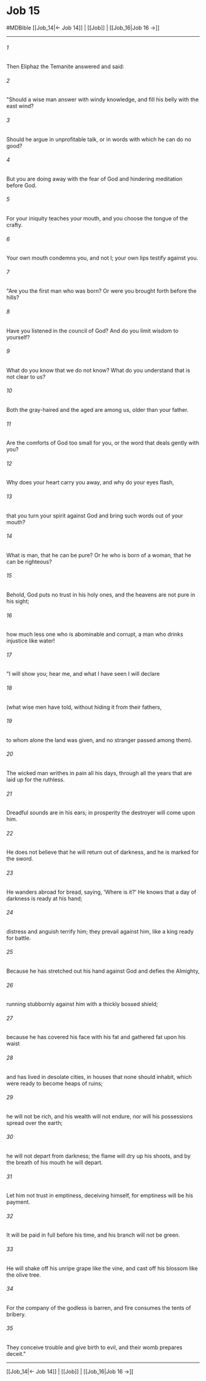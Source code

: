 # Job 15
#MDBible
[[Job_14|← Job 14]] | [[Job]] | [[Job_16|Job 16 →]]

***

###### 1 

Then Eliphaz the Temanite answered and said: 

###### 2 

"Should a wise man answer with windy knowledge, and fill his belly with the east wind? 

###### 3 

Should he argue in unprofitable talk, or in words with which he can do no good? 

###### 4 

But you are doing away with the fear of God and hindering meditation before God. 

###### 5 

For your iniquity teaches your mouth, and you choose the tongue of the crafty. 

###### 6 

Your own mouth condemns you, and not I; your own lips testify against you. 

###### 7 

"Are you the first man who was born? Or were you brought forth before the hills? 

###### 8 

Have you listened in the council of God? And do you limit wisdom to yourself? 

###### 9 

What do you know that we do not know? What do you understand that is not clear to us? 

###### 10 

Both the gray-haired and the aged are among us, older than your father. 

###### 11 

Are the comforts of God too small for you, or the word that deals gently with you? 

###### 12 

Why does your heart carry you away, and why do your eyes flash, 

###### 13 

that you turn your spirit against God and bring such words out of your mouth? 

###### 14 

What is man, that he can be pure? Or he who is born of a woman, that he can be righteous? 

###### 15 

Behold, God puts no trust in his holy ones, and the heavens are not pure in his sight; 

###### 16 

how much less one who is abominable and corrupt, a man who drinks injustice like water! 

###### 17 

"I will show you; hear me, and what I have seen I will declare 

###### 18 

(what wise men have told, without hiding it from their fathers, 

###### 19 

to whom alone the land was given, and no stranger passed among them). 

###### 20 

The wicked man writhes in pain all his days, through all the years that are laid up for the ruthless. 

###### 21 

Dreadful sounds are in his ears; in prosperity the destroyer will come upon him. 

###### 22 

He does not believe that he will return out of darkness, and he is marked for the sword. 

###### 23 

He wanders abroad for bread, saying, 'Where is it?' He knows that a day of darkness is ready at his hand; 

###### 24 

distress and anguish terrify him; they prevail against him, like a king ready for battle. 

###### 25 

Because he has stretched out his hand against God and defies the Almighty, 

###### 26 

running stubbornly against him with a thickly bossed shield; 

###### 27 

because he has covered his face with his fat and gathered fat upon his waist 

###### 28 

and has lived in desolate cities, in houses that none should inhabit, which were ready to become heaps of ruins; 

###### 29 

he will not be rich, and his wealth will not endure, nor will his possessions spread over the earth; 

###### 30 

he will not depart from darkness; the flame will dry up his shoots, and by the breath of his mouth he will depart. 

###### 31 

Let him not trust in emptiness, deceiving himself, for emptiness will be his payment. 

###### 32 

It will be paid in full before his time, and his branch will not be green. 

###### 33 

He will shake off his unripe grape like the vine, and cast off his blossom like the olive tree. 

###### 34 

For the company of the godless is barren, and fire consumes the tents of bribery. 

###### 35 

They conceive trouble and give birth to evil, and their womb prepares deceit." 

***

[[Job_14|← Job 14]] | [[Job]] | [[Job_16|Job 16 →]]
